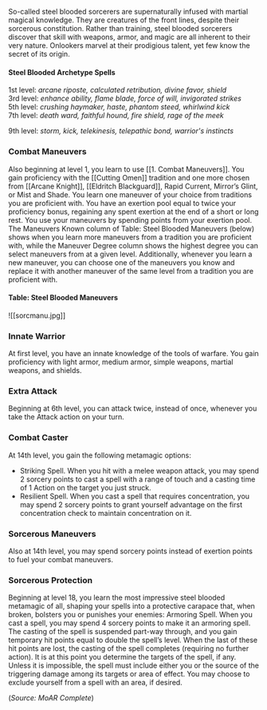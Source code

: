 So-called steel blooded sorcerers are supernaturally infused with martial magical knowledge. They are creatures of the front lines, despite their sorcerous constitution. Rather than training, steel blooded sorcerers discover that skill with weapons, armor, and magic are all inherent to their very nature. Onlookers marvel at their prodigious talent, yet few know the secret of its origin. 

#### Steel Blooded Archetype Spells

1st level: *arcane riposte, calculated retribution, divine favor, shield* <br>
3rd level: *enhance ability, flame blade, force of will, invigorated strikes* <br>
5th level: *crushing haymaker, haste, phantom steed, whirlwind kick* <br>
7th level: *death ward, faithful hound, fire shield, rage of the meek*

9th level: *storm, kick, telekinesis, telepathic bond, warrior's instincts*


### Combat Maneuvers 
Also beginning at level 1, you learn to use [[1. Combat Maneuvers]]. You gain proficiency with the [[Cutting Omen]] tradition and one more chosen from [[Arcane Knight]], [[Eldritch Blackguard]], Rapid Current, Mirror’s Glint, or Mist and Shade. You learn one maneuver of your choice from traditions you are proficient with. You have an exertion pool equal to twice your proficiency bonus, regaining any spent exertion at the end of a short or long rest. You use your maneuvers by spending points from your exertion pool. The Maneuvers Known column of Table: Steel Blooded Maneuvers (below) shows when you learn more maneuvers from a tradition you are proficient with, while the Maneuver Degree column shows the highest degree you can select maneuvers from at a given level. Additionally, whenever you learn a new maneuver, you can choose one of the maneuvers you know and replace it with another maneuver of the same level from a tradition you are proficient with. 
#### Table: Steel Blooded Maneuvers 
![[sorcmanu.jpg]]

### Innate Warrior 
At first level, you have an innate knowledge of the tools of warfare. You gain proficiency with light armor, medium armor, simple weapons, martial weapons, and shields. 

### Extra Attack 
Beginning at 6th level, you can attack twice, instead of once, whenever you take the Attack action on your turn. 

### Combat Caster 
At 14th level, you gain the following metamagic options: 
- Striking Spell. When you hit with a melee weapon attack, you may spend 2 sorcery points to cast a spell with a range of touch and a casting time of 1 Action on the target you just struck. 
- Resilient Spell. When you cast a spell that requires concentration, you may spend 2 sorcery points to grant yourself advantage on the first concentration check to maintain concentration on it.

### Sorcerous Maneuvers 
Also at 14th level, you may spend sorcery points instead of exertion points to fuel your combat maneuvers. 

### Sorcerous Protection 
Beginning at level 18, you learn the most impressive steel blooded metamagic of all, shaping your spells into a protective carapace that, when broken, bolsters you or punishes your enemies: Armoring Spell. When you cast a spell, you may spend 4 sorcery points to make it an armoring spell. The casting of the spell is suspended part-way through, and you gain temporary hit points equal to double the spell’s level. When the last of these hit points are lost, the casting of the spell completes (requiring no further action). It is at this point you determine the targets of the spell, if any. Unless it is impossible, the spell must include either you or the source of the triggering damage among its targets or area of effect. You may choose to exclude yourself from a spell with an area, if desired.

(*Source: MoAR Complete*)